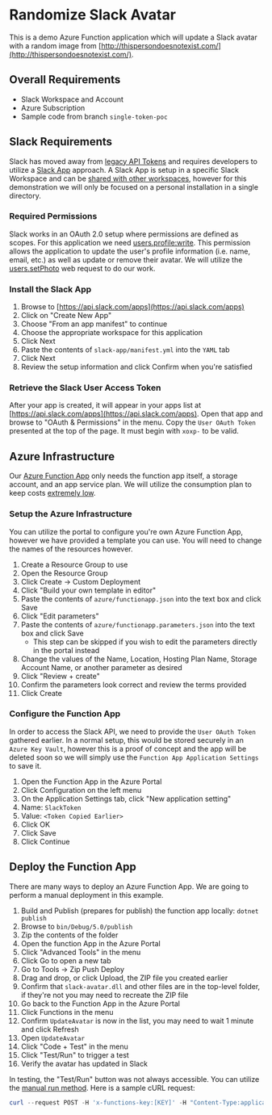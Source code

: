 # Randomize Slack Avatar

This is a demo Azure Function application which will update a Slack avatar with a random image from [http://thispersondoesnotexist.com/](http://thispersondoesnotexist.com/).

## Overall Requirements

* Slack Workspace and Account
* Azure Subscription
* Sample code from branch `single-token-poc`

## Slack Requirements

Slack has moved away from [legacy API Tokens](https://api.slack.com/legacy/custom-integrations/legacy-tokens) and requires developers to utilize a [Slack App](https://api.slack.com/start/planning) approach. A Slack App is setup in a specific Slack Workspace and can be [shared with other workspaces](https://api.slack.com/start/distributing/public), however for this demonstration we will only be focused on a personal installation in a single directory.

### Required Permissions

Slack works in an OAuth 2.0 setup where permissions are defined as scopes. For this application we need [users.profile:write](https://api.slack.com/scopes/users.profile:write). This permission allows the application to update the user's profile information (i.e. name, email, etc.) as well as update or remove their avatar. We will utilize the [users.setPhoto](https://api.slack.com/methods/users.setPhoto) web request to do our work.

### Install the Slack App

1. Browse to [https://api.slack.com/apps](https://api.slack.com/apps)
2. Click on "Create New App"
3. Choose "From an app manifest" to continue
4. Choose the appropriate workspace for this application
5. Click Next
6. Paste the contents of `slack-app/manifest.yml` into the `YAML` tab
7. Click Next
8. Review the setup information and click Confirm when you're satisfied

### Retrieve the Slack User Access Token

After your app is created, it will appear in your apps list at [https://api.slack.com/apps](https://api.slack.com/apps). Open that app and browse to "OAuth & Permissions" in the menu. Copy the `User OAuth Token` presented at the top of the page. It must begin with `xoxp-` to be valid.

## Azure Infrastructure

Our [Azure Function App](https://docs.microsoft.com/en-us/azure/azure-functions/) only needs the function app itself, a storage account, and an app service plan. We will utilize the consumption plan to keep costs [extremely low](https://azure.microsoft.com/en-us/pricing/details/functions/).

### Setup the Azure Infrastructure

You can utilize the portal to configure you're own Azure Function App, however we have provided a template you can use. You will need to change the names of the resources however.

1. Create a Resource Group to use
2. Open the Resource Group
3. Click Create -> Custom Deployment
4. Click "Build your own template in editor"
5. Paste the contents of `azure/functionapp.json` into the text box and click Save
6. Click "Edit parameters"
7. Paste the contents of `azure/functionapp.parameters.json` into the text box and click Save
   * This step can be skipped if you wish to edit the parameters directly in the portal instead
8. Change the values of the Name, Location, Hosting Plan Name, Storage Account Name, or another parameter as desired
9. Click "Review + create"
10. Confirm the parameters look correct and review the terms provided
11. Click Create

### Configure the Function App

In order to access the Slack API, we need to provide the `User OAuth Token` gathered earlier. In a normal setup, this would be stored securely in an `Azure Key Vault`, however this is a proof of concept and the app will be deleted soon so we will simply use the `Function App Application Settings` to save it.

1. Open the Function App in the Azure Portal
2. Click Configuration on the left menu
3. On the Application Settings tab, click "New application setting"
4. Name: `SlackToken`
5. Value: `<Token Copied Earlier>`
6. Click OK
7. Click Save
8. Click Continue

## Deploy the Function App

There are many ways to deploy an Azure Function App. We are going to perform a manual deployment in this example.

1. Build and Publish (prepares for publish) the function app locally: `dotnet publish`
2. Browse to `bin/Debug/5.0/publish`
3. Zip the contents of the folder
4. Open the function App in the Azure Portal
5. Click "Advanced Tools" in the menu
6. Click Go to open a new tab
7. Go to Tools -> Zip Push Deploy
8. Drag and drop, or click Upload, the ZIP file you created earlier
9. Confirm that `slack-avatar.dll` and other files are in the top-level folder, if they're not you may need to recreate the ZIP file
10. Go back to the Function App in the Azure Portal
11. Click Functions in the menu
12. Confirm `UpdateAvatar` is now in the list, you may need to wait 1 minute and click Refresh
13. Open `UpdateAvatar`
14. Click "Code + Test" in the menu
15. Click "Test/Run" to trigger a test
16. Verify the avatar has updated in Slack

In testing, the "Test/Run" button was not always accessible. You can utilize the [manual run method](https://docs.microsoft.com/en-us/azure/azure-functions/functions-manually-run-non-http). Here is a sample cURL request:

```powershell
curl --request POST -H 'x-functions-key:[KEY]' -H "Content-Type:application/json" --data "{}" 'http://[FUNCAPP_NAME].azurewebsites.net/admin/functions/UpdateAvatar'
```
